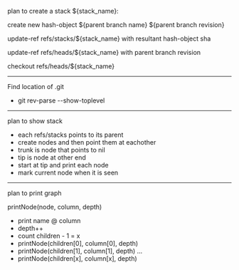 plan to create a stack ${stack_name}:

create new hash-object
    ${parent branch name}
    ${parent branch revision}

update-ref refs/stacks/${stack_name} with resultant hash-object sha

update-ref refs/heads/${stack_name} with parent branch revision

checkout refs/heads/${stack_name}

--------------------------------------------

Find location of .git
 - git rev-parse --show-toplevel

----------------------------------------------
plan to show stack
 - each refs/stacks points to its parent
 - create nodes and then point them at eachother
 - trunk is node that points to nil
 - tip is node at other end
 - start at tip and print each node
 - mark current node when it is seen


 ----------------------------------------------
 plan to print graph

printNode(node, column, depth)
 - print name @ column
 - depth++
 - count children - 1 = x
 - printNode(children[0], column[0], depth)
 - printNode(children[1], column[1], depth)
 ...
 - printNode(children[x], column[x], depth)